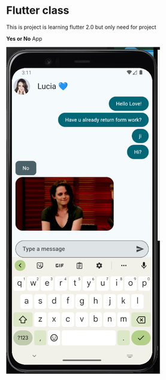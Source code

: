 # Flutter class
This is project is learning flutter 2.0 but only need for project 

**Yes or No** App

<img src="/assets/github/yes_no_app.png" alt="">